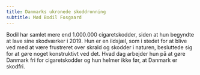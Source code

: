 ```yaml
---
title: Danmarks ukronede skoddronning
subtitle: Mød Bodil Fosgaard
---
```


Bodil har samlet mere end 1.000.000 cigaretskodder, siden at hun begyndte at lave sine skodværker i 2019.
Hun er en ildsjæl, som i stedet for at blive ved med at være frustreret over skrald og skodder i naturen, besluttede sig for at gøre noget konstruktivt ved det.
Hvad dag arbejder hun på at gøre Danmark fri for cigaretskodder og hun helmer ikke før, at Danmark er skodfri.